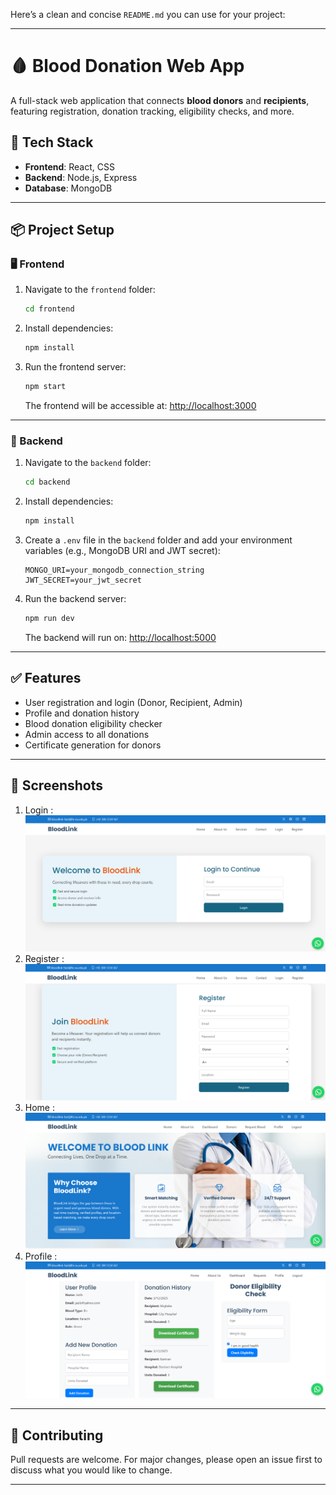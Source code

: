 Here’s a clean and concise `README.md` you can use for your project:

---

# 🩸 Blood Donation Web App

A full-stack web application that connects **blood donors** and **recipients**, featuring registration, donation tracking, eligibility checks, and more.

## 🚀 Tech Stack

- **Frontend**: React, CSS
- **Backend**: Node.js, Express
- **Database**: MongoDB

---

## 📦 Project Setup

### 🖥️ Frontend

1. Navigate to the `frontend` folder:
    ```bash
    cd frontend
    ```

2. Install dependencies:
    ```bash
    npm install
    ```

3. Run the frontend server:
    ```bash
    npm start
    ```

   The frontend will be accessible at: [http://localhost:3000](http://localhost:3000)

---

### 🔧 Backend

1. Navigate to the `backend` folder:
    ```bash
    cd backend
    ```

2. Install dependencies:
    ```bash
    npm install
    ```

3. Create a `.env` file in the `backend` folder and add your environment variables (e.g., MongoDB URI and JWT secret):
    ```env
    MONGO_URI=your_mongodb_connection_string
    JWT_SECRET=your_jwt_secret
    ```

4. Run the backend server:
    ```bash
    npm run dev
    ```

   The backend will run on: [http://localhost:5000](http://localhost:5000)

---

## ✅ Features

- User registration and login (Donor, Recipient, Admin)
- Profile and donation history
- Blood donation eligibility checker
- Admin access to all donations
- Certificate generation for donors

---

## 📸 Screenshots

1. Login : ![Screenshot](images/login.png)
2. Register : ![Screenshot](images/register.png)
3. Home : ![Screenshot](images/home.png)
4. Profile : ![Screenshot](images/profile.png)

---

## 🙌 Contributing

Pull requests are welcome. For major changes, please open an issue first to discuss what you would like to change.

---
